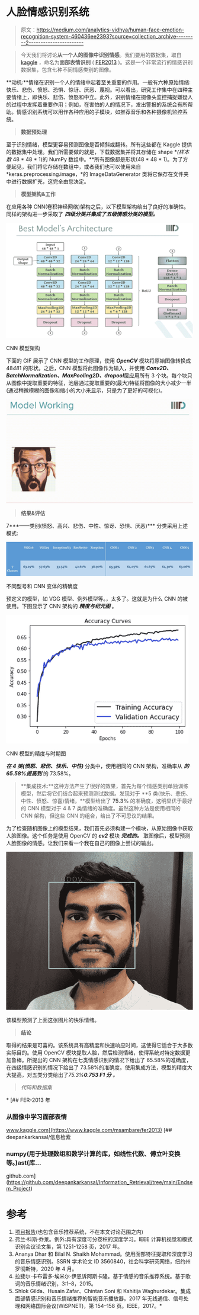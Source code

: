 # 人脸情感识别系统

> 原文：<https://medium.com/analytics-vidhya/human-face-emotion-recognition-system-460436ee2393?source=collection_archive---------2----------------------->

> 今天我们将讨论**从一个人的图像中识别情感**。我们要用的数据集，取自 [kaggle](https://www.kaggle.com/) ，命名为**面部表情识别** ( [FER2013](https://www.kaggle.com/msambare/fer2013) )。这是一个非常流行的情感识别数据集，包含七种不同情感类别的图像。

**动机:**情绪在识别一个人的情绪中起着至关重要的作用。一般有六种原始情绪:快乐、悲伤、愤怒、恐惧、惊讶、厌恶、蔑视。可以看出，研究工作集中在四种主要情绪上，即快乐、悲伤、愤怒和中立。此外，识别情绪在摄像头监控捕捉嫌疑人的过程中发挥着重要作用；例如，在害怕的人的情况下，发出警报的系统会有所帮助。情感识别系统可以用作各种应用的子模块，如推荐音乐和各种摄像机监控系统。

> **数据预处理**

至于识别情绪，模型更容易预测图像是否倾斜或翻转。所有这些都在 Kaggle 提供的数据集中处理。我们所需要做的就是，下载数据集并将其存储在 shape **(样本数* 48 * 48 * 1)的 NumPy 数组中。**所有图像都是形状(48 * 48 * 1)。为了方便起见，我们将它存储在数组中，或者我们也可以使用来自 *keras.preprocessing.image，*的 ImageDataGenerator 类将它保存在文件夹中进行数据扩充，这完全由您决定。

> **模型架构&工作**

在应用各种 CNN(卷积神经网络)架构之后，以下模型架构给出了良好的准确性。同样的架构进一步采取了 ***四级分类并集成了五级情感分类的模型。***

![](img/d74c8364a46803bf9720910f73e36873.png)

CNN 模型架构

下面的 GIF 展示了 CNN 模型的工作原理，使用 ***OpenCV*** 模块将原始图像转换成 48*48*1 的形状。之后，CNN 模型将此图像作为输入，并使用 ***Conv2D、BatchNormalization、MaxPooling2D、dropool***层应用所有 3 个块。每个块只从图像中提取重要的特征，池层通过提取重要的(最大)特征将图像的大小减少一半(通过稍微模糊的图像和缩小的大小来显示，只是为了更好的可视化)。

![](img/aea8a2a15565b1cc8b3fcd3a3b0088aa.png)

> **结果&评估**

7***——类别(愤怒、高兴、悲伤、中性、惊讶、恐惧、厌恶)*** 分类采用上述模式:

![](img/936646a6b7758c6d91393338d77e0481.png)

不同型号和 CNN 变体的精确度

预定义的模型，如 VGG 模型、例外模型等。，太多了。这就是为什么 CNN 的被使用。下图显示了 CNN 架构的 ***精度与纪元图*** 。

![](img/af960b1f6a2e72ce151c530d95f860e9.png)

CNN 模型的精度与时期图

***在 4 类(愤怒、悲伤、快乐、中性)*** 分类中，使用相同的 CNN 架构，准确率从 ***的 65.58%提高到*** 的 73.58%。

> **集成技术:**这种方法产生了很好的效果，首先为每个情感类别单独训练模型，然后将它们结合起来预测测试数据。发现对于 **5 类(快乐、悲伤、中性、愤怒、惊喜)情绪，**模型给出了 **75.3%** 的准确度，这明显优于最好的 CNN 模型对于 4 & 7 类情绪的准确度。虽然这种方法是使用相同的 CNN 架构，但这些 CNN 的组合，给出了不可思议的结果。

为了检查随机图像上的模型结果，我们首先必须构建一个模块，从原始图像中获取人脸图像。这个任务是使用 OpenCV 的 ***cv2*** 模块 ***完成的。*** 取图像后，模型预测人脸图像的情感。让我们来看一个我在自己的图像上尝试的输出。

![](img/2c2c5b11e43025b11f76c88c5567d730.png)

该模型预测了上面这张图片的快乐情绪。

> **结论**

取得的结果是可喜的。该系统具有高精度和快速响应时间，这使得它适合于大多数实际目的。使用 OpenCV 模块提取人脸，然后检测情绪，使得系统对特定数据更加鲁棒。所提出的 CNN 架构在七类情感识别的情况下给出了 65.58%的准确度，在四级情感识别的情况下给出了 73.58%的准确度。使用集成方法，模型的精度大大提高，对五类分类给出了*75.3%***0.753 F1 分*** 。*

> *代码和数据集*

*[](https://www.kaggle.com/msambare/fer2013) [## FER-2013 年

### 从图像中学习面部表情

www.kaggle.com](https://www.kaggle.com/msambare/fer2013) [](https://github.com/deepankarkansal/Information_Retrieval/tree/main/Endsem_Project) [## deepankarkansal/信息检索

### numpy(用于处理数组和数学计算的库，如线性代数、傅立叶变换等。)ast(库…

github.com](https://github.com/deepankarkansal/Information_Retrieval/tree/main/Endsem_Project) 

# 参考

1.  [项目报告](https://github.com/deepankarkansal/Information_Retrieval/blob/main/Endsem_Project/IR_Project_Report.pdf)(也包含音乐推荐系统，不在本文讨论范围之内)
2.  弗兰·科斯·乔莱。例外:具有深度可分卷积的深度学习。IEEE 计算机视觉和模式识别会议论文集，第 1251-1258 页，2017 年。
3.  Ananya Dhar 和 Bilal N. Shaikh Mohammad。使用面部特征提取和深度学习的音乐情感识别。SSRN 学术论文 ID 3560840，社会科学研究网络，纽约州罗彻斯特，2020 年 4 月。
4.  拉斐尔·卡布雷多·埃米尔·伊恩诉阿斯卡隆。基于情感的音乐推荐系统。基于歌词的音乐情绪识别，3:1–8，2015。
5.  Shlok Gilda、Husain Zafar、Chintan Soni 和 Kshitija Waghurdekar。集成面部情感识别和音乐情绪推荐的智能音乐播放器。2017 年无线通信、信号处理和网络国际会议(WiSPNET)，第 154–158 页。IEEE，2017。*